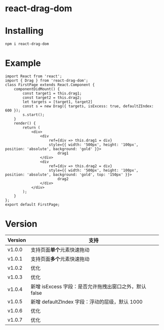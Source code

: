 # react-drag-dom

# Installing

```
npm i react-drag-dom
```

# Example

```
import React from 'react';
import { Drag } from 'react-drag-dom';
class FirstPage extends React.Component {
    componentDidMount() {
        const target1 = this.drag1;
        const target2 = this.drag2;
        let targets = [target1, target2]
        const s = new Drag({ targets, isExcess: true, defaultZIndex: 600 });
        s.start();
    }
    render() {
        return (
            <div>
                <div
                    ref={div => this.drag1 = div}
                    style={{ width: '500px', height: '100px', position: 'absolute', background: 'gold' }}>
                        drag1
                </div>
                <div
                    ref={div => this.drag2 = div}
                    style={{ width: '500px', height: '100px', position: 'absolute', background: 'gold', top: '150px' }}>
                        drag2
                </div>
            </div>
        );
    }
};
export default FirstPage;
```

# Version

| Version | 支持                                                   |
| ------- | ------------------------------------------------------ |
| v1.0.0  | 支持页面**单个**元素快速拖动                           |
| v1.0.1  | 支持页面**多个**元素快速拖动                           |
| v1.0.2  | 优化                                                   |
| v1.0.3  | 优化                                                   |
| v1.0.4  | 新增 isExcess 字段：是否允许拖拽出窗口之外，默认 false |
| v1.0.5  | 新增 defaultZIndex 字段：浮动的层级，默认 1000         |
| v1.0.6  | 优化                                                   |
| v1.0.7  | 优化                                                   |

